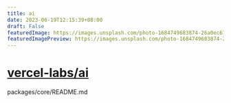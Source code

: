 ```yaml
---
title: ai
date: 2023-06-19T12:15:39+08:00
draft: False
featuredImage: https://images.unsplash.com/photo-1684749683874-26a0ec676111?ixid=M3w0NjAwMjJ8MHwxfHJhbmRvbXx8fHx8fHx8fDE2ODcxNDgxMjJ8&ixlib=rb-4.0.3
featuredImagePreview: https://images.unsplash.com/photo-1684749683874-26a0ec676111?ixid=M3w0NjAwMjJ8MHwxfHJhbmRvbXx8fHx8fHx8fDE2ODcxNDgxMjJ8&ixlib=rb-4.0.3
---
```


# [vercel-labs/ai](https://github.com/vercel-labs/ai)

packages/core/README.md